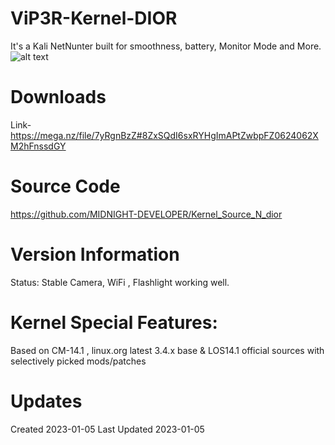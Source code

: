 # ViP3R-Kernel-DIOR

  It's a Kali NetNunter built for smoothness, battery, Monitor Mode and More.
  ![alt text](https://github.com/MIDNIGHT-DEVELOPER/ViP3R-Kernel-DIOR/blob/main/Screenshot_20230105-161438.png?raw=true)
 
# Downloads
  Link- https://mega.nz/file/7yRgnBzZ#8ZxSQdI6sxRYHgImAPtZwbpFZ0624062XM2hFnssdGY
  
# Source Code
  https://github.com/MIDNIGHT-DEVELOPER/Kernel_Source_N_dior
  
# Version Information
  Status: Stable
  Camera, WiFi , Flashlight working well.

# Kernel Special Features: 
  Based on CM-14.1 , linux.org latest 3.4.x base & LOS14.1 official sources with selectively picked mods/patches

# Updates
  Created 2023-01-05
  Last Updated 2023-01-05
